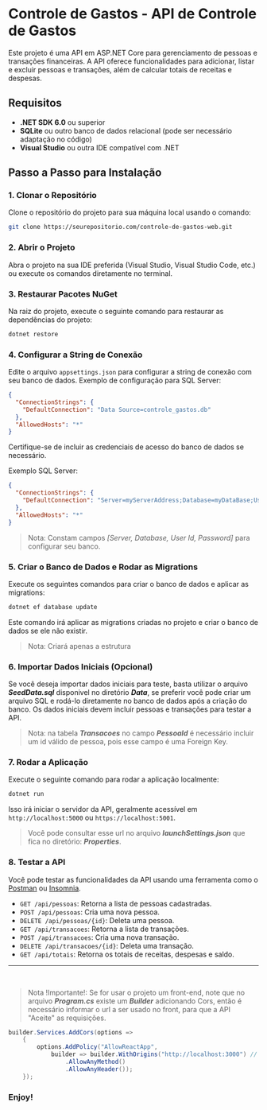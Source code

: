 
# Controle de Gastos - API de Controle de Gastos

Este projeto é uma API em ASP.NET Core para gerenciamento de pessoas e transações financeiras. A API oferece funcionalidades para adicionar, listar e excluir pessoas e transações, além de calcular totais de receitas e despesas.

## Requisitos

- **.NET SDK 6.0** ou superior
- **SQLite** ou outro banco de dados relacional (pode ser necessário adaptação no código)
- **Visual Studio** ou outra IDE compatível com .NET

## Passo a Passo para Instalação

### 1. Clonar o Repositório

Clone o repositório do projeto para sua máquina local usando o comando:

```bash
git clone https://seurepositorio.com/controle-de-gastos-web.git
```

### 2. Abrir o Projeto

Abra o projeto na sua IDE preferida (Visual Studio, Visual Studio Code, etc.) ou execute os comandos diretamente no terminal.

### 3. Restaurar Pacotes NuGet

Na raiz do projeto, execute o seguinte comando para restaurar as dependências do projeto:

```bash
dotnet restore
```

### 4. Configurar a String de Conexão

Edite o arquivo `appsettings.json` para configurar a string de conexão com seu banco de dados. Exemplo de configuração para SQL Server:

```json
{
  "ConnectionStrings": {
    "DefaultConnection": "Data Source=controle_gastos.db"
  },
  "AllowedHosts": "*"
}
```

Certifique-se de incluir as credenciais de acesso do banco de dados se necessário.

Exemplo SQL Server:
```json
{
  "ConnectionStrings": {
    "DefaultConnection": "Server=myServerAddress;Database=myDataBase;User Id=myUsername;Password=myPassword;"
  },
  "AllowedHosts": "*"
}
```
> Nota: Constam campos _[Server, Database, User Id, Password]_ para configurar seu banco.


### 5. Criar o Banco de Dados e Rodar as Migrations

Execute os seguintes comandos para criar o banco de dados e aplicar as migrations:

```bash
dotnet ef database update
```

Este comando irá aplicar as migrations criadas no projeto e criar o banco de dados se ele não existir.
> Nota: Criará apenas a estrutura

### 6. Importar Dados Iniciais (Opcional)

Se você deseja importar dados iniciais para teste, basta utilizar o arquivo _**SeedData.sql**_ disponivel no diretório _**Data**_, se preferir você pode criar um arquivo SQL e rodá-lo diretamente no banco de dados após a criação do banco. Os dados iniciais devem incluir pessoas e transações para testar a API.
> Nota: na tabela _**Transacoes**_ no campo _**PessoaId**_ é necessário incluir um id válido de pessoa, pois esse campo é uma Foreign Key.


### 7. Rodar a Aplicação

Execute o seguinte comando para rodar a aplicação localmente:

```bash
dotnet run
```

Isso irá iniciar o servidor da API, geralmente acessível em `http://localhost:5000` ou `https://localhost:5001`.

>Você pode consultar esse url no arquivo _**launchSettings.json**_ que fica no diretório: _**Properties**_.

### 8. Testar a API

Você pode testar as funcionalidades da API usando uma ferramenta como o [Postman](https://www.postman.com/) ou [Insomnia](https://insomnia.rest/).

- `GET /api/pessoas`: Retorna a lista de pessoas cadastradas.
- `POST /api/pessoas`: Cria uma nova pessoa.
- `DELETE /api/pessoas/{id}`: Deleta uma pessoa.
- `GET /api/transacoes`: Retorna a lista de transações.
- `POST /api/transacoes`: Cria uma nova transação.
- `DELETE /api/transacoes/{id}`: Deleta uma transação.
- `GET /api/totais`: Retorna os totais de receitas, despesas e saldo.



---

<br/>

> Nota !Importante!: Se for usar o projeto um front-end, note que no arquivo _**Program.cs**_ existe um _**Builder**_ adicionando Cors, então é necessário informar o url a ser usado no front, para que a API "Aceite" as requisições.

```c#
builder.Services.AddCors(options =>
    {
        options.AddPolicy("AllowReactApp",
            builder => builder.WithOrigins("http://localhost:3000") // URL_Front
                .AllowAnyMethod()
                .AllowAnyHeader());
    });
```

### Enjoy!
